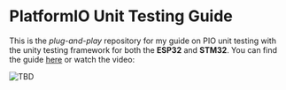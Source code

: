 # PlatformIO Unit Testing Guide

This is the *plug-and-play* repository for my guide on PIO unit testing with the unity testing framework for both the **ESP32** and **STM32**. You can find the guide [here]() or watch the video:

![TBD]()